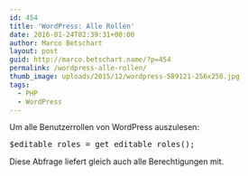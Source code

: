 ```yaml
---
id: 454
title: 'WordPress: Alle Rollen'
date: 2016-01-24T02:39:31+00:00
author: Marco Betschart
layout: post
guid: http://marco.betschart.name/?p=454
permalink: /wordpress-alle-rollen/
thumb_image: uploads/2015/12/wordpress-589121-256x256.jpg
tags:
  - PHP
  - WordPress
---
```

Um alle Benutzerrollen von WordPress auszulesen:

<div class="snippetcpt-wrap" id="snippet-502" data-id="502" data-edit="/wp-admin/post.php?post=502&action=edit" data-copy="/wp-admin/export.php?type=jekyll&#038;snippet=b31d996337&#038;id=502" data-fullscreen="/code-snippets/all-user-roles/?full-screen=1">
  <pre class="prettyprint linenums lang-php" title="All user roles">$editable_roles = get_editable_roles();</pre>
</div>

Diese Abfrage liefert gleich auch alle Berechtigungen mit.